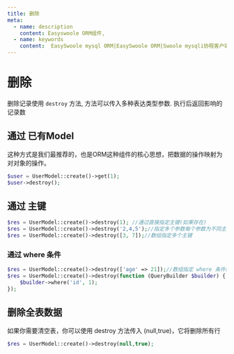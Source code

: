 ```yaml
---
title: 删除
meta:
  - name: description
    content: Easyswoole ORM组件,
  - name: keywords
    content:  EasySwoole mysql ORM|EasySwoole ORM|Swoole mysqli协程客户端|swoole ORM|删除
---
```


# 删除

删除记录使用 `destroy` 方法, 方法可以传入多种表达类型参数. 执行后返回影响的记录数

## 通过 已有Model

这种方式是我们最推荐的，也是ORM这种组件的核心思想，把数据的操作映射为对对象的操作。

```php
$user = UserModel::create()->get(1);
$user->destroy();
```

## 通过 主键 

```php
$res = UserModel::create()->destroy(1); //通过直接指定主键(如果存在)
$res = UserModel::create()->destroy('2,4,5');//指定多个参数每个参数为不同主键
$res = UserModel::create()->destroy([3, 7]);//数组指定多个主键
```

### 通过 where 条件

```php
$res = UserModel::create()->destroy(['age' => 21]);//数组指定 where 条件结果来删除
$res = UserModel::create()->destroy(function (QueryBuilder $builder) {
    $builder->where('id', 1);
});
```

## 删除全表数据

如果你需要清空表，你可以使用 destroy 方法传入 (null,true)，它将删除所有行

```php
$res = UserModel::create()->destroy(null,true);
```
